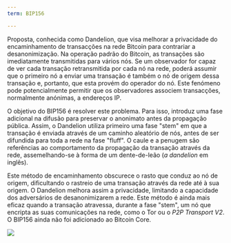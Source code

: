 ```yaml
---
term: BIP156

---
```

Proposta, conhecida como Dandelion, que visa melhorar a privacidade do encaminhamento de transacções na rede Bitcoin para contrariar a desanonimização. Na operação padrão do Bitcoin, as transações são imediatamente transmitidas para vários nós. Se um observador for capaz de ver cada transação retransmitida por cada nó na rede, poderá assumir que o primeiro nó a enviar uma transação é também o nó de origem dessa transação e, portanto, que esta provém do operador do nó. Este fenómeno pode potencialmente permitir que os observadores associem transacções, normalmente anónimas, a endereços IP.

O objetivo do BIP156 é resolver este problema. Para isso, introduz uma fase adicional na difusão para preservar o anonimato antes da propagação pública. Assim, o Dandelion utiliza primeiro uma fase "stem" em que a transação é enviada através de um caminho aleatório de nós, antes de ser difundida para toda a rede na fase "fluff". O caule e a penugem são referências ao comportamento da propagação da transação através da rede, assemelhando-se à forma de um dente-de-leão (*a dandelion* em inglês).

Este método de encaminhamento obscurece o rasto que conduz ao nó de origem, dificultando o rastreio de uma transação através da rede até à sua origem. O Dandelion melhora assim a privacidade, limitando a capacidade dos adversários de desanonimizarem a rede. Este método é ainda mais eficaz quando a transação atravessa, durante a fase "stem", um nó que encripta as suas comunicações na rede, como o Tor ou o *P2P Transport V2*. O BIP156 ainda não foi adicionado ao Bitcoin Core.

![](../../dictionnaire/assets/36.webp)